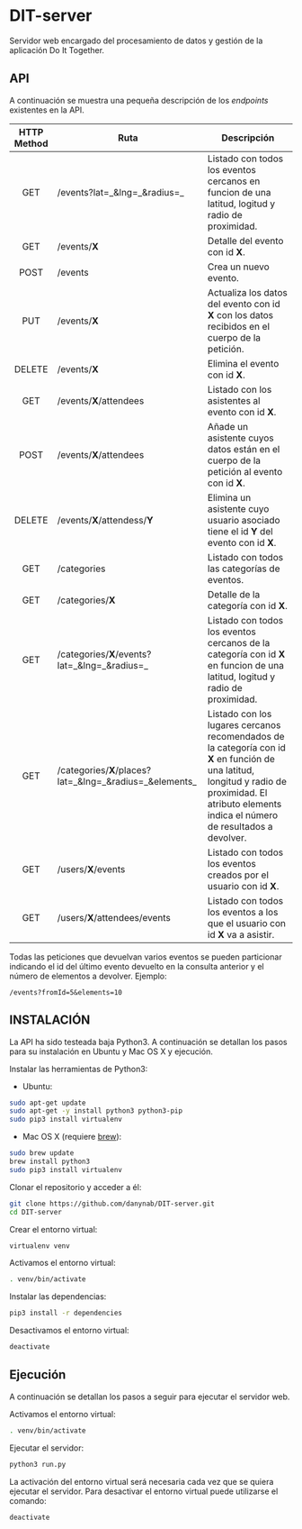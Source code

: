 # DIT-server

Servidor web encargado del procesamiento de datos y gestión de la aplicación Do It Together.

## API

A continuación se muestra una pequeña descripción de los *endpoints* existentes en la API.

HTTP Method | Ruta | Descripción
:----------:|------|-------------
GET | /events?lat=\_&lng=\_&radius=\_ | Listado con todos los eventos cercanos en funcion de una latitud, logitud y radio de proximidad.
GET | /events/**X** | Detalle del evento con id **X**.
POST | /events | Crea un nuevo evento.
PUT | /events/**X** | Actualiza los datos del evento con id **X** con los datos recibidos en el cuerpo de la petición.
DELETE | /events/**X** | Elimina el evento con id **X**.
GET | /events/**X**/attendees | Listado con los asistentes al evento con id **X**.
POST | /events/**X**/attendees | Añade un asistente cuyos datos están en el cuerpo de la petición al evento con id **X**.
DELETE | /events/**X**/attendess/**Y** | Elimina un asistente cuyo usuario asociado tiene el id **Y** del evento con id **X**.
GET | /categories | Listado con todos las categorías de eventos.
GET | /categories/**X** | Detalle de la categoría con id **X**.
GET | /categories/**X**/events?lat=\_&lng=\_&radius=\_ | Listado con todos los eventos cercanos de la categoría con id **X** en funcion de una latitud, logitud y radio de proximidad.
GET | /categories/**X**/places?lat=\_&lng=\_&radius=\_&elements\_ | Listado con los lugares cercanos recomendados de la categoría con id **X** en función de una latitud, longitud y radio de proximidad. El atributo elements indica el número de resultados a devolver.
GET | /users/**X**/events | Listado con todos los eventos creados por el usuario con id **X**.
GET | /users/**X**/attendees/events | Listado con todos los eventos a los que el usuario con id **X** va a asistir.

Todas las peticiones que devuelvan varios eventos se pueden particionar indicando el id del último evento devuelto en la consulta anterior y el número de elementos a devolver. 
Ejemplo: 
```
/events?fromId=5&elements=10
```

##  INSTALACIÓN

La API ha sido testeada baja Python3. A continuación se detallan los pasos para su instalación en Ubuntu y Mac OS X y ejecución.

Instalar las herramientas de Python3:

* Ubuntu:
```bash
sudo apt-get update
sudo apt-get -y install python3 python3-pip
sudo pip3 install virtualenv
```

* Mac OS X (requiere [brew](http://brew.sh)):
```bash
sudo brew update
brew install python3
sudo pip3 install virtualenv
```

Clonar el repositorio y acceder a él:

```bash
git clone https://github.com/danynab/DIT-server.git
cd DIT-server
```

Crear el entorno virtual:

```bash
virtualenv venv
```

Activamos el entorno virtual:

```bash
. venv/bin/activate
```

Instalar las dependencias:

```bash
pip3 install -r dependencies
```

Desactivamos el entorno virtual:

```bash
deactivate
```

## Ejecución

A continuación se detallan los pasos a seguir para ejecutar el servidor web.

Activamos el entorno virtual:

```bash
. venv/bin/activate
```

Ejecutar el servidor:
```bash
python3 run.py
```

La activación del entorno virtual será necesaria cada vez que se quiera ejecutar el servidor. Para desactivar el entorno virtual puede utilizarse el comando:

```bash
deactivate
```

